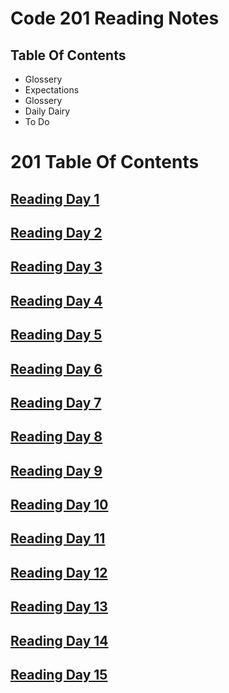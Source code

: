 # Code 201 Reading Notes


## Table Of Contents
<ul>
  <li> Glossery </li>
  <li> Expectations </li>
  <li> Glossery </li>
  <li> Daily Dairy </li>
  <li> To Do</li>
</ul>

# 201 Table Of Contents

## [Reading Day 1](201_readingNotes/Read_01.md)

## [Reading Day 2](201_readingNotes/Read_02.md)

## [Reading Day 3](201_readingNotes/Read_03.md)

## [Reading Day 4](201_readingNotes/Read_04.md)

## [Reading Day 5](201_readingNotes/Read_05.md)

## [Reading Day 6](201_readingNotes/Read_06.md)

## [Reading Day 7](201_readingNotes/Read_07.md)

## [Reading Day 8](201_readingNotes/Read_08.md)

## [Reading Day 9](201_readingNotes/Read_09.md)

## [Reading Day 10](201_readingNotes/Read_10.md)

## [Reading Day 11](201_readingNotes/Read_11.md)

## [Reading Day 12](201_readingNotes/Read_12.md)

## [Reading Day 13](201_readingNotes/Read_13.md)

## [Reading Day 14](201_readingNotes/Read_14.md)

## [Reading Day 15](201_readingNotes/Read_15.md)
